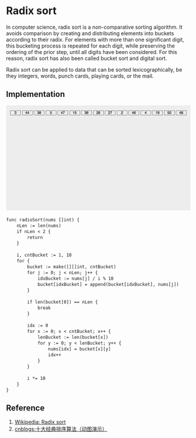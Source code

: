 # Radix sort

In computer science, radix sort is a non-comparative sorting algorithm. It avoids comparison by creating and distributing elements into buckets according to their radix. For elements with more than one significant digit, this bucketing process is repeated for each digit, while preserving the ordering of the prior step, until all digits have been considered. For this reason, radix sort has also been called bucket sort and digital sort.

Radix sort can be applied to data that can be sorted lexicographically, be they integers, words, punch cards, playing cards, or the mail.

## Implementation

![](../../Images/Algorithm/SortingAlgorithm/Radix%20sort.gif)

```
func radioSort(nums []int) {
	nLen := len(nums)
	if nLen < 2 {
		return
	}

	i, cntBucket := 1, 10
	for {
		bucket := make([][]int, cntBucket)
		for j := 0; j < nLen; j++ {
			idxBucket := nums[j] / i % 10
			bucket[idxBucket] = append(bucket[idxBucket], nums[j])
		}

		if len(bucket[0]) == nLen {
			break
		}
		
		idx := 0
		for x := 0; x < cntBucket; x++ {
			lenBucket := len(bucket[x])
			for y := 0; y < lenBucket; y++ {
				nums[idx] = bucket[x][y]
				idx++
			}
		}
		
		i *= 10
	}
}
```

## Reference

1. [Wikipedia: Radix sort](https://en.wikipedia.org/wiki/Radix_sort)
1. [cnblogs:十大经典排序算法（动图演示）](https://www.cnblogs.com/onepixel/p/7674659.html)